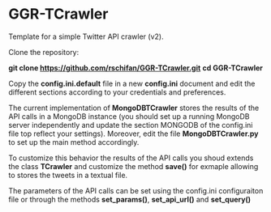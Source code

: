 # GGR-TCrawler

Template for a simple Twitter API crawler (v2). 

Clone the repository:

**git clone https://github.com/rschifan/GGR-TCrawler.git**
**cd GGR-TCrawler**

Copy the **config.ini.default** file in a new **config.ini** document and edit the different sections according to your credentials and preferences. 

The current implementation of **MongoDBTCrawler** stores the results of the API calls in a MongoDB instance (you should set up a running MongoDB server independently and update the section MONGODB of the config.ini file top reflect your settings). Moreover, edit the file **MongoDBTCrawler.py** to set up the main method accordingly.

To customize this behavior the results of the API calls you shoud extends the class **TCrawler** and customize the method **save()** for exmaple allowing to stores the tweets in a textual file.

The parameters of the API calls can be set using the config.ini configuraiton file or through the methods **set_params()**, **set_api_url()** and **set_query()**
